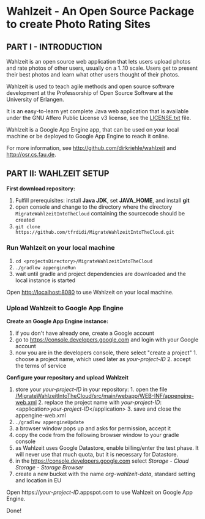 # Wahlzeit - An Open Source Package to create Photo Rating Sites



## PART I - INTRODUCTION

Wahlzeit is an open source web application that lets users upload photos and rate photos of other users, usually on a 1..10 scale. Users get to present their best photos and learn what other users thought of their photos. 

Wahlzeit is used to teach agile methods and open source software development at the Professorship of Open Source Software at the University of Erlangen.

It is an easy-to-learn yet complete Java web application that is available under the GNU Affero Public License v3 license, see the [LICENSE.txt](/LICENSE.txt) file.

Wahlzeit is a Google App Engine app, that can be used on your local machine or be deployed to Google App Engine to reach it online.

For more information, see http://github.com/dirkriehle/wahlzeit and http://osr.cs.fau.de.



## PART II: WAHLZEIT SETUP

**First download repository:**
  1. Fulfill prerequisites: install **Java JDK**, set **JAVA_HOME**, and install **git**
  2. open console and change to the directory where the directory ```MigrateWahlzeitIntoTheCloud``` containing the sourcecode should be created
  3. ```git clone https://github.com/tfrdidi/MigrateWahlzeitIntoTheCloud.git```


### Run Wahlzeit on your local machine
  1. ```cd <projectsDirectory>/MigrateWahlzeitIntoTheCloud```
  2. ```./gradlew appengineRun```
  3. wait until gradle and project dependencies are downloaded and the local instance is started

Open [http://localhost:8080](http://localhost:8080) to use Wahlzeit on your local machine.


### Upload Wahlzeit to Google App Engine

**Create an Google App Engine instance:**
  1. if you don't have already one, create a Google account
  2. go to https://console.developers.google.com and login with your Google account
  3. now you are in the developers console, there select "create a project"
    1. choose a project name, which used later as *your-project-ID*
    2. accept the terms of service

**Configure your repository and upload Wahlzeit**
  1. store your *your-project-ID* in your repository:
    1. open the file [/MigrateWahlzeitIntoTheCloud/src/main/webapp/WEB-INF/appengine-web.xml](/src/main/webapp/WEB-INF/appengine-web.xml)
    2. replace the project name with *your-project-ID*: \<application\>*your-project-ID*\</application\>
    3. save and close the appengine-web.xml
  2. ```./gradlew appengineUpdate```
  3. a browser window pops up and asks for permission, accept it
  4. copy the code from the following browser window to your gradle console
  5. as Wahlzeit uses Google Datastore, enable billing/enter the test phase. It will never use that much quota, but it is necessary for Datastore.
  6. in the https://console.developers.google.com select *Storage - Cloud Storage - Storage Browser*
  7. create a new bucket with the name *org-wahlzeit-data*, standard setting and location in EU

Open https://*your-project-ID*.appspot.com to use Wahlzeit on Google App Engine.

Done!



